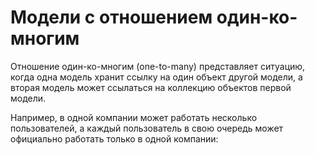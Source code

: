 # Модели с отношением один-ко-многим

Отношение один-ко-многим (one-to-many) представляет ситуацию, когда одна модель хранит ссылку на один объект другой модели, а вторая модель может ссылаться на коллекцию объектов первой модели. 

Например, в одной компании может работать несколько пользователей, а каждый пользователь в свою очередь может официально работать только в одной компании: